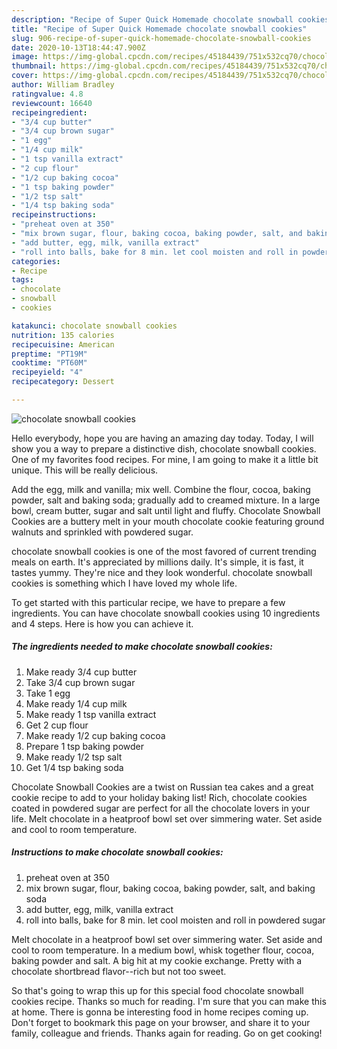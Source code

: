 ```yaml
---
description: "Recipe of Super Quick Homemade chocolate snowball cookies"
title: "Recipe of Super Quick Homemade chocolate snowball cookies"
slug: 906-recipe-of-super-quick-homemade-chocolate-snowball-cookies
date: 2020-10-13T18:44:47.900Z
image: https://img-global.cpcdn.com/recipes/45184439/751x532cq70/chocolate-snowball-cookies-recipe-main-photo.jpg
thumbnail: https://img-global.cpcdn.com/recipes/45184439/751x532cq70/chocolate-snowball-cookies-recipe-main-photo.jpg
cover: https://img-global.cpcdn.com/recipes/45184439/751x532cq70/chocolate-snowball-cookies-recipe-main-photo.jpg
author: William Bradley
ratingvalue: 4.8
reviewcount: 16640
recipeingredient:
- "3/4 cup butter"
- "3/4 cup brown sugar"
- "1 egg"
- "1/4 cup milk"
- "1 tsp vanilla extract"
- "2 cup flour"
- "1/2 cup baking cocoa"
- "1 tsp baking powder"
- "1/2 tsp salt"
- "1/4 tsp baking soda"
recipeinstructions:
- "preheat oven at 350"
- "mix brown sugar, flour, baking cocoa, baking powder, salt, and baking soda"
- "add butter, egg, milk, vanilla extract"
- "roll into balls, bake for 8 min. let cool moisten and roll in powdered sugar"
categories:
- Recipe
tags:
- chocolate
- snowball
- cookies

katakunci: chocolate snowball cookies 
nutrition: 135 calories
recipecuisine: American
preptime: "PT19M"
cooktime: "PT60M"
recipeyield: "4"
recipecategory: Dessert

---
```



![chocolate snowball cookies](https://img-global.cpcdn.com/recipes/45184439/751x532cq70/chocolate-snowball-cookies-recipe-main-photo.jpg)

Hello everybody, hope you are having an amazing day today. Today, I will show you a way to prepare a distinctive dish, chocolate snowball cookies. One of my favorites food recipes. For mine, I am going to make it a little bit unique. This will be really delicious.

Add the egg, milk and vanilla; mix well. Combine the flour, cocoa, baking powder, salt and baking soda; gradually add to creamed mixture. In a large bowl, cream butter, sugar and salt until light and fluffy. Chocolate Snowball Cookies are a buttery melt in your mouth chocolate cookie featuring ground walnuts and sprinkled with powdered sugar.

chocolate snowball cookies is one of the most favored of current trending meals on earth. It's appreciated by millions daily. It's simple, it is fast, it tastes yummy. They're nice and they look wonderful. chocolate snowball cookies is something which I have loved my whole life.


To get started with this particular recipe, we have to prepare a few ingredients. You can have chocolate snowball cookies using 10 ingredients and 4 steps. Here is how you can achieve it.

<!--inarticleads1-->

##### The ingredients needed to make chocolate snowball cookies:

1. Make ready 3/4 cup butter
1. Take 3/4 cup brown sugar
1. Take 1 egg
1. Make ready 1/4 cup milk
1. Make ready 1 tsp vanilla extract
1. Get 2 cup flour
1. Make ready 1/2 cup baking cocoa
1. Prepare 1 tsp baking powder
1. Make ready 1/2 tsp salt
1. Get 1/4 tsp baking soda


Chocolate Snowball Cookies are a twist on Russian tea cakes and a great cookie recipe to add to your holiday baking list! Rich, chocolate cookies coated in powdered sugar are perfect for all the chocolate lovers in your life. Melt chocolate in a heatproof bowl set over simmering water. Set aside and cool to room temperature. 

<!--inarticleads2-->

##### Instructions to make chocolate snowball cookies:

1. preheat oven at 350
1. mix brown sugar, flour, baking cocoa, baking powder, salt, and baking soda
1. add butter, egg, milk, vanilla extract
1. roll into balls, bake for 8 min. let cool moisten and roll in powdered sugar


Melt chocolate in a heatproof bowl set over simmering water. Set aside and cool to room temperature. In a medium bowl, whisk together flour, cocoa, baking powder and salt. A big hit at my cookie exchange. Pretty with a chocolate shortbread flavor--rich but not too sweet. 

So that's going to wrap this up for this special food chocolate snowball cookies recipe. Thanks so much for reading. I'm sure that you can make this at home. There is gonna be interesting food in home recipes coming up. Don't forget to bookmark this page on your browser, and share it to your family, colleague and friends. Thanks again for reading. Go on get cooking!
